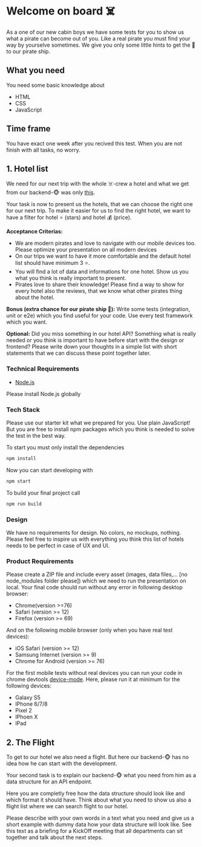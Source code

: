 # Welcome on board ☠️

As a one of our new cabin boys we have some tests for you to show us what a pirate can become out of you. Like a real pirate you must find your way by yourselve sometimes. We give you only some little hints to get the 🔑 to our pirate ship.

## What you need

You need some basic knowledge about

* HTML
* CSS
* JavaScript

## Time frame

You have exact one week after you recived this test. When you are not finish with all tasks, no worry.

## 1. Hotel list

We need for our next trip with the whole ☠️-crew a hotel and what we get from our backend-🐵 was only [this](http://fake-hotel-api.herokuapp.com/).

Your task is now to present us the hotels, that we can choose the right one for our next trip. To make it easier for us to find the right hotel, we want to have a filter for hotel ⭐ (stars) and hotel 💰 (price).

**Acceptance Criterias:**

* We are modern pirates and love to navigate with our mobile devices too. Please optimize your presentation on all modern devices
* On our trips we want to have it more comfortable and the default hotel list should have minimum 3 ⭐.
* You will find a lot of data and informations for one hotel. Show us you what you think is really important to present.
* Pirates love to share their knowledge! Please find a way to show for every hotel also the reviews, that we know what other pirates thing about the hotel.

**Bonus (extra chance for our pirate ship 🔑):**
Write some tests (integration, unit or e2e) which you find useful for your code. Use every test framework which you want.

**Optional:**
Did you miss something in our hotel API? Something what is really needed or you think is important to have before start with the design or frontend? Please write down your thoughts in a simple list with short statements that we can discuss these point together later.

### Technical Requirements

* [Node.js](https://nodejs.org/en/)

Please install Node.js globally

### Tech Stack

Please use our starter kit what we prepared for you. Use plain JavaScript! But you are free to install npm packages which you think is needed to solve the test in the best way.

To start you must only install the dependencies

```bash
npm install
```

Now you can start developing with

```bash
npm start
```

To build your final project call

```bash
npm run build
```

### Design

We have no requirements for design. No colors, no mockups, nothing. Please feel free to inspire us with everything you think this list of hotels needs to be perfect in case of UX and UI.

### Product Requirements

Please create a ZIP file and include every asset (images, data files,... [no node_modules folder please]) which we need to run the presentation on local. Your final code should run without any error in following desktop browser:

* Chrome(version >=76)
* Safari (version >= 12)
* Firefox (version >= 69)

And on the following mobile browser (only when you have real test devices):

* iOS Safari (version >= 12)
* Samsung Internet (version >= 9)
* Chrome for Android (version >= 76)

For the first mobile tests without real devices you can run your code in chrome devtools [device-mode](https://developers.google.com/web/tools/chrome-devtools/device-mode). Here, please run it at minimum for the following devices:

* Galaxy S5
* IPhone 6/7/8
* Pixel 2
* IPhoen X
* IPad

## 2. The Flight

To get to our hotel we also need a flight. But here our backend-🐵 has no idea how he can start with the development.

Your second task is to explain our backend-🐵 what you need from him as a data structure for an API endpoint.

Here you are completly free how the data structure should look like and which format it should have. Think about what you need to show us also a flight list where we can search flight to our hotel.

Please describe with your own words in a text what you need and give us a short example with dummy data how your data structure will look like. See this text as a briefing for a KickOff meeting that all departments can sit together and talk about the next steps.
